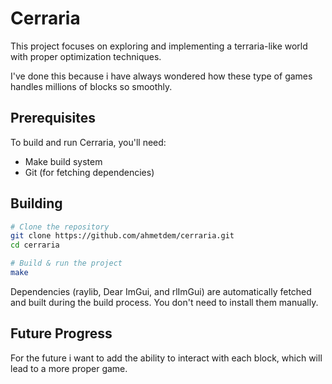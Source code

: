 # Cerraria
This project focuses on exploring and implementing a terraria-like world with proper optimization techniques. 

I've done this because i have always wondered how these type of games handles millions of blocks so smoothly. 

## Prerequisites

To build and run Cerraria, you'll need:

- Make build system
- Git (for fetching dependencies)

## Building

```bash
# Clone the repository
git clone https://github.com/ahmetdem/cerraria.git
cd cerraria

# Build & run the project
make
```

Dependencies (raylib, Dear ImGui, and rlImGui) are automatically fetched and built during the build process. You don't need to install them manually.

## Future Progress
For the future i want to add the ability to interact with each block, which will lead to a more proper game. 